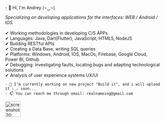 <div dir="ltr">
    <p>- 👋 Hi, I'm Andrey (¬‿¬)<p>
        <i> Specializing on developing applications for the interfaces: WEB / Android / IOS.</i>
        <br><br>
        ✔ Working methodologies in developing C/S APPs <br>
        ✔ Languages: Java, Dart(Flutter), JavaScript, HTML5, NodeJS<br>
        ✔ Building RESTful APIs<br>
        ✔ Creating a Data Base, writing SQL queries<br>
        ✔ Platforms: Windows, Android, IOS, MacOs, Firebase, Google Cloud, Power BI, Github <br>
        ✔ Debugging: investigating faults, locating bugs and adapting technological solutions <br>
        ✔ Analysis of user experience systems UX/UI <br>
    </p>

    - 🌱 I'm currently working on new project "Build it", and i will upload it ♨_♨ soon...
    - 📫 You can reach me through email: realnameing@gmail.com
</div>

<img  height="50;" title="screenshot 20;" src="https://user-images.githubusercontent.com/16803977/201543223-5d416fc6-8e40-4154-bf61-1bb3d943d11b.png">
